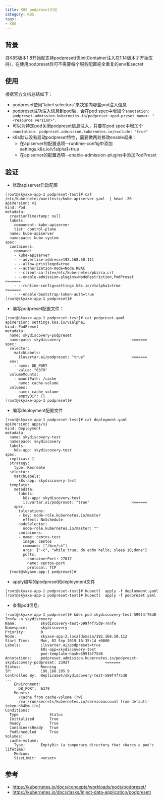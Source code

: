 ```yaml
---
title: K8S podpreset介绍
category: K8S
tags:
- K8S
---
```



## 背景

自K8S版本1.8开始就支持podpreset(但initContainer注入在1.14版本才开始支持)，在使用podpreset后可不需要每个服务配置完全重复的env和secret

<!--more-->

## 使用

根据官方文档总结如下：
- podpreset使用”label selectors“来决定向哪些pod注入信息
- podpreset成功注入信息到pod后，会在pod spec中增加个`annotation: podpreset.admission.kubernetes.io/podpreset-<pod-preset name>: "<resource version>".`
- 可以为特定pod关闭podpreset信息注入，只要在pod spec中增加个`annotation: podpreset.admission.kubernetes.io/exclude: "true"`
- k8s默认没有启动podpreset特性，需要做两处修改enable起来：
    - 在apiserver的配置选项--runtime-config中添加settings.k8s.io/v1alpha1=true
    - 在apiserver的配置选项--enable-admission-plugins中添加PodPreset


## 验证

- 修改apiserver启动配置

```
[root@skyaxe-app-1 podpreset-test]# cat /etc/kubernetes/manifests/kube-apiserver.yaml  | head -20
apiVersion: v1
kind: Pod
metadata:
  creationTimestamp: null
  labels:
    component: kube-apiserver
    tier: control-plane
  name: kube-apiserver
  namespace: kube-system
spec:
  containers:
  - command:
    - kube-apiserver
    - --advertise-address=192.168.50.111
    - --allow-privileged=true
    - --authorization-mode=Node,RBAC
    - --client-ca-file=/etc/kubernetes/pki/ca.crt
    - --enable-admission-plugins=NodeRestriction,PodPreset              <======
    - --runtime-config=settings.k8s.io/v1alpha1=true                    <======
    - --enable-bootstrap-token-auth=true
[root@skyaxe-app-1 podpreset]#
```

- 编写podpreset配置文件：

```
[root@skyaxe-app-1 podpreset-test]# cat podpreset.yaml
apiVersion: settings.k8s.io/v1alpha1
kind: PodPreset
metadata:
  name: skydiscovery-podpreset
  namespace: skydiscovery                                <======
spec:
  selector:
    matchLabels:
      iluvartar.ai/podpreset: "true"                     <======
  env:
    - name: DB_PORT
      value: "6379"
  volumeMounts:
    - mountPath: /cache
      name: cache-volume
  volumes:
    - name: cache-volume
      emptyDir: {}
[root@skyaxe-app-1 podpreset]#
```

- 编写deployment配置文件

```
[root@skyaxe-app-1 podpreset-test]# cat deployment.yaml
apiVersion: apps/v1
kind: Deployment
metadata:
  name: skydiscovery-test
  namespace: skydiscovery
  labels:
    k8s-app: skydiscovery-test
spec:
  replicas: 1
  strategy:
    type: Recreate
  selector:
    matchLabels:
      k8s-app: skydiscovery-test
  template:
    metadata:
      labels:
        k8s-app: skydiscovery-test
        iluvartar.ai/podpreset: "true"                   <======
    spec:
      tolerations:
      - key: node-role.kubernetes.io/master
        effect: NoSchedule
      nodeSelector:
        node-role.kubernetes.io/master: ""
      containers:
      - name: centos-test
        image: centos
        command: ["/bin/sh"]
        args: ["-c", "while true; do echo hello; sleep 10;done"]
        ports:
        - containerPort: 27017
          name: centos-port
          protocol: TCP
  [root@skyaxe-app-1 podpreset]#
```

- apply编写的podpreset和deployment文件

```
[root@skyaxe-app-1 podpreset-test]# kubectl  apply -f deployment.yaml
[root@skyaxe-app-1 podpreset-test]# kubectl  apply -f podpreset.yaml
```

- 查看pod信息:

```
[root@skyaxe-app-1 podpreset]# kdes pod skydiscovery-test-599f4f75d8-7nnfw -n skydiscovery
Name:           skydiscovery-test-599f4f75d8-7nnfw
Namespace:      skydiscovery
Priority:       0
Node:           skyaxe-app-2.localdomain/192.168.50.112
Start Time:     Mon, 02 Sep 2019 16:35:14 +0800
Labels:         iluvartar.ai/podpreset=true
                k8s-app=skydiscovery-test
                pod-template-hash=599f4f75d8
Annotations:    podpreset.admission.kubernetes.io/podpreset-skydiscovery-podpreset: 33937                <======
Status:         Running
IP:             198.168.205.9
Controlled By:  ReplicaSet/skydiscovery-test-599f4f75d8
...
    Environment:
      DB_PORT:  6379
    Mounts:
      /cache from cache-volume (rw)
      /var/run/secrets/kubernetes.io/serviceaccount from default-token-h64bm (ro)
Conditions:
  Type              Status
  Initialized       True
  Ready             True
  ContainersReady   True
  PodScheduled      True
Volumes:
  cache-volume:
    Type:       EmptyDir (a temporary directory that shares a pod's lifetime)
    Medium:
    SizeLimit:  <unset>
```


## 参考
- https://kubernetes.io/docs/concepts/workloads/pods/podpreset/
- https://kubernetes.io/docs/tasks/inject-data-application/podpreset/
